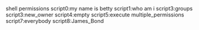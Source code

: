 shell permissions
script0:my name is betty
script1:who am i
script3:groups
script3:new_owner
script4:empty
script5:execute
multiple_permissions
script7:everybody
script8:James_Bond
